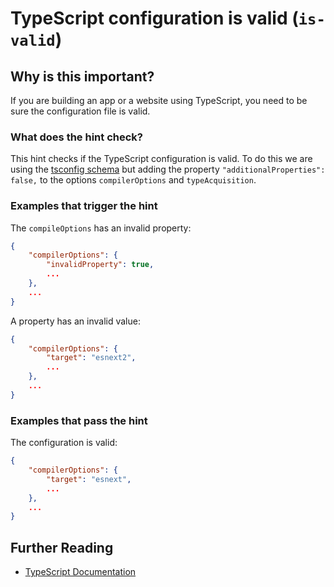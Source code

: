 # TypeScript configuration is valid (`is-valid`)

## Why is this important?

If you are building an app or a website using TypeScript, you
need to be sure the configuration file is valid.

### What does the hint check?

This hint checks if the TypeScript configuration is valid.
To do this we are using the
[tsconfig schema][typescript schema] but adding the property
`"additionalProperties": false,` to the options `compilerOptions`
and `typeAcquisition`.

### Examples that **trigger** the hint

The `compileOptions` has an invalid property:

```json
{
    "compilerOptions": {
        "invalidProperty": true,
        ...
    },
    ...
}
```

A property has an invalid value:

```json
{
    "compilerOptions": {
        "target": "esnext2",
        ...
    },
    ...
}
```

### Examples that **pass** the hint

The configuration is valid:

```json
{
    "compilerOptions": {
        "target": "esnext",
        ...
    },
    ...
}
```

## Further Reading

* [TypeScript Documentation][typescript docs]

[typescript docs]: https://www.typescriptlang.org/docs/home.html
[typescript schema]: http://json.schemastore.org/tsconfig
